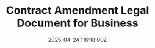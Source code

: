 ---
title: Contract Amendment Legal Document for Business
linkTitle: Contract Amendment Legal Document for Business
date: '2025-04-24T16:18:00Z'
weight: 1
description: No content
draft: false
ref: contract-amendment-legal-document-for-business
---